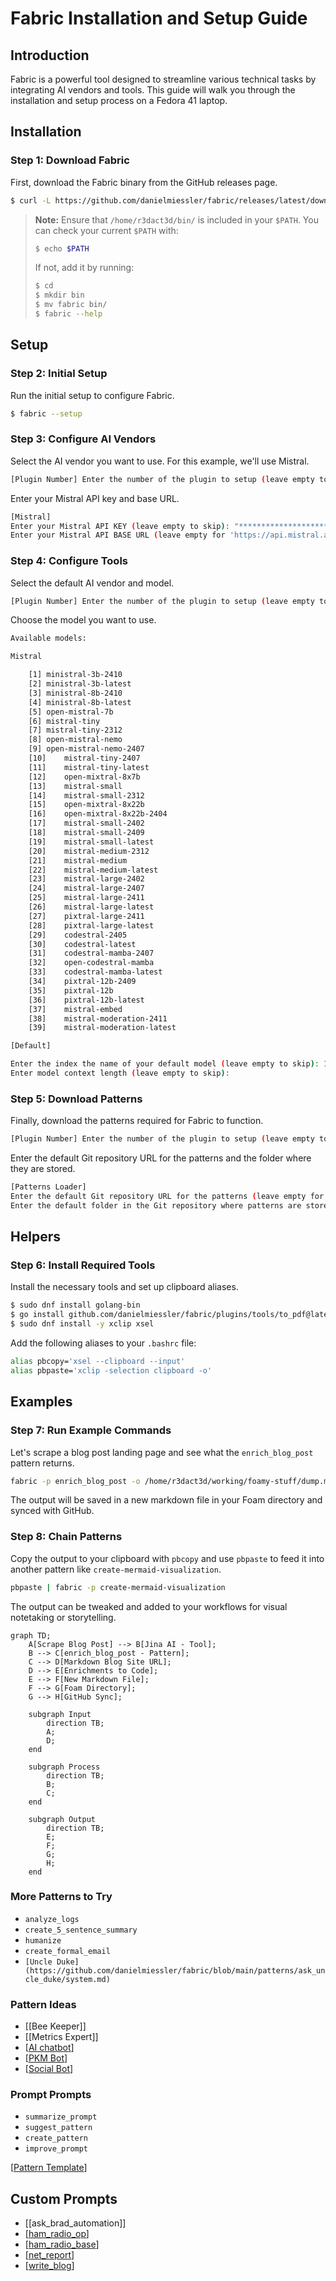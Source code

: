 # Fabric Installation and Setup Guide

## Introduction

Fabric is a powerful tool designed to streamline various technical tasks by integrating AI vendors and tools. This guide will walk you through the installation and setup process on a Fedora 41 laptop.

## Installation

### Step 1: Download Fabric

First, download the Fabric binary from the GitHub releases page.

```bash
$ curl -L https://github.com/danielmiessler/fabric/releases/latest/download/fabric-linux-amd64 > fabric && chmod +x fabric && ./fabric --version
```

> **Note:** Ensure that `/home/r3dact3d/bin/` is included in your `$PATH`. You can check your current `$PATH` with:
> ```bash
> $ echo $PATH
> ```
> If not, add it by running:
> ```bash
> $ cd
> $ mkdir bin
> $ mv fabric bin/
> $ fabric --help
> ```

## Setup

### Step 2: Initial Setup

Run the initial setup to configure Fabric.

```bash
$ fabric --setup
```

### Step 3: Configure AI Vendors

Select the AI vendor you want to use. For this example, we'll use Mistral.

```bash
[Plugin Number] Enter the number of the plugin to setup (leave empty to skip): 9
```

Enter your Mistral API key and base URL.

```bash
[Mistral]
Enter your Mistral API KEY (leave empty to skip): "***********************************Uni"
Enter your Mistral API BASE URL (leave empty for 'https://api.mistral.ai/v1' or type 'reset' to remove the value):
```

### Step 4: Configure Tools

Select the default AI vendor and model.

```bash
[Plugin Number] Enter the number of the plugin to setup (leave empty to skip): 10
```

Choose the model you want to use.

```bash
Available models:

Mistral

	[1]	ministral-3b-2410
	[2]	ministral-3b-latest
	[3]	ministral-8b-2410
	[4]	ministral-8b-latest
	[5]	open-mistral-7b
	[6]	mistral-tiny
	[7]	mistral-tiny-2312
	[8]	open-mistral-nemo
	[9]	open-mistral-nemo-2407
	[10]	mistral-tiny-2407
	[11]	mistral-tiny-latest
	[12]	open-mixtral-8x7b
	[13]	mistral-small
	[14]	mistral-small-2312
	[15]	open-mixtral-8x22b
	[16]	open-mixtral-8x22b-2404
	[17]	mistral-small-2402
	[18]	mistral-small-2409
	[19]	mistral-small-latest
	[20]	mistral-medium-2312
	[21]	mistral-medium
	[22]	mistral-medium-latest
	[23]	mistral-large-2402
	[24]	mistral-large-2407
	[25]	mistral-large-2411
	[26]	mistral-large-latest
	[27]	pixtral-large-2411
	[28]	pixtral-large-latest
	[29]	codestral-2405
	[30]	codestral-latest
	[31]	codestral-mamba-2407
	[32]	open-codestral-mamba
	[33]	codestral-mamba-latest
	[34]	pixtral-12b-2409
	[35]	pixtral-12b
	[36]	pixtral-12b-latest
	[37]	mistral-embed
	[38]	mistral-moderation-2411
	[39]	mistral-moderation-latest

[Default]

Enter the index the name of your default model (leave empty to skip): 18
Enter model context length (leave empty to skip):
```

### Step 5: Download Patterns

Finally, download the patterns required for Fabric to function.

```bash
[Plugin Number] Enter the number of the plugin to setup (leave empty to skip): 11
```

Enter the default Git repository URL for the patterns and the folder where they are stored.

```bash
[Patterns Loader]
Enter the default Git repository URL for the patterns (leave empty for 'https://github.com/danielmiessler/fabric.git' or type 'reset' to remove the value):
Enter the default folder in the Git repository where patterns are stored (leave empty for 'patterns' or type 'reset' to remove the value):
```

## Helpers

### Step 6: Install Required Tools

Install the necessary tools and set up clipboard aliases.

```bash
$ sudo dnf install golang-bin
$ go install github.com/danielmiessler/fabric/plugins/tools/to_pdf@latest
$ sudo dnf install -y xclip xsel
```

Add the following aliases to your `.bashrc` file:

```bash
alias pbcopy='xsel --clipboard --input'
alias pbpaste='xclip -selection clipboard -o'
```

## Examples

### Step 7: Run Example Commands

Let's scrape a blog post landing page and see what the `enrich_blog_post` pattern returns.

```bash
fabric -p enrich_blog_post -o /home/r3dact3d/working/foamy-stuff/dump.md -u https://r3dact3d.github.io
```

The output will be saved in a new markdown file in your Foam directory and synced with GitHub.

### Step 8: Chain Patterns

Copy the output to your clipboard with `pbcopy` and use `pbpaste` to feed it into another pattern like `create-mermaid-visualization`.

```bash
pbpaste | fabric -p create-mermaid-visualization
```

The output can be tweaked and added to your workflows for visual notetaking or storytelling.

```mermaid
graph TD;
    A[Scrape Blog Post] --> B[Jina AI - Tool];
    B --> C[enrich_blog_post - Pattern];
    C --> D[Markdown Blog Site URL];
    D --> E[Enrichments to Code];
    E --> F[New Markdown File];
    F --> G[Foam Directory];
    G --> H[GitHub Sync];

    subgraph Input
        direction TB;
        A;
        D;
    end

    subgraph Process
        direction TB;
        B;
        C;
    end

    subgraph Output
        direction TB;
        E;
        F;
        G;
        H;
    end
```

### More Patterns to Try

- `analyze_logs`
- `create_5_sentence_summary`
- `humanize`
- `create_formal_email`
- `[Uncle Duke](https://github.com/danielmiessler/fabric/blob/main/patterns/ask_uncle_duke/system.md)`

### Pattern Ideas

- [[Bee Keeper]]
- [[Metrics Expert]]
- [[AI chatbot]]
- [[PKM Bot]]
- [[Social Bot]]

### Prompt Prompts

- `summarize_prompt`
- `suggest_pattern`
- `create_pattern`
- `improve_prompt`

[[Pattern Template]]

## Custom Prompts

- [[ask_brad_automation]]
- [[ham_radio_op]]
- [[ham_radio_base]]
- [[net_report]]
- [[write_blog]]

[//begin]: # "Autogenerated link references for markdown compatibility"
[AI chatbot]: <../Ideas/AI chatbot.md> "AI chatbot"
[PKM Bot]: <../Ideas/PKM Bot.md> "PKM Bot"
[Social Bot]: <../Ideas/Social Bot.md> "Social Bot"
[Pattern Template]: <../Ideas/Pattern Template.md> "Pattern Template"
[ham_radio_op]: ../Ideas/ham_radio_op.md "ham_radio_op"
[ham_radio_base]: ../Ideas/ham_radio_base.md "ham_radio_base"
[net_report]: ../Ideas/net_report.md "net_report"
[write_blog]: ../Ideas/write_blog.md "write_blog"
[//end]: # "Autogenerated link references"